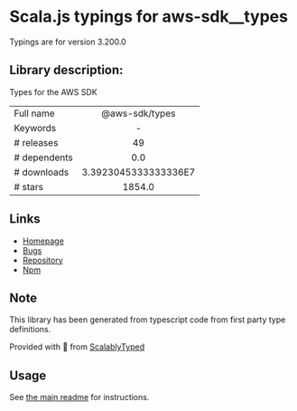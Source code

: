 
# Scala.js typings for aws-sdk__types

Typings are for version 3.200.0

## Library description:
Types for the AWS SDK

|                    |                 |
| ------------------ | :-------------: |
| Full name          | @aws-sdk/types |
| Keywords           | - |
| # releases         | 49 |
| # dependents       | 0.0 |
| # downloads        | 3.3923045333333336E7 |
| # stars            | 1854.0 |

## Links
- [Homepage](https://github.com/aws/aws-sdk-js-v3/tree/main/packages/types)
- [Bugs](https://github.com/aws/aws-sdk-js-v3/issues)
- [Repository](https://github.com/aws/aws-sdk-js-v3)
- [Npm](https://www.npmjs.com/package/%40aws-sdk%2Ftypes)
    


## Note
This library has been generated from typescript code from first party type definitions.

Provided with :purple_heart: from [ScalablyTyped](https://github.com/oyvindberg/ScalablyTyped)

## Usage
See [the main readme](../../readme.md) for instructions.


